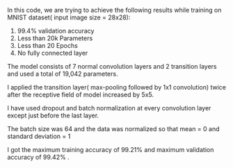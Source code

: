 In this code, we are trying to achieve the following results while training on MNIST dataset( input image size = 28x28):

1. 99.4% validation accuracy
2. Less than 20k Parameters
3. Less than 20 Epochs
4. No fully connected layer

The model consists of 7 normal convolution layers and 2 transition layers and used a total of 19,042 parameters.

I applied the transition layer( max-pooling followed by 1x1 convolution) twice after the receptive field of model increased by 5x5.

I have used dropout and batch normalization at every convolution layer except just before the last layer.

The batch size was 64 and the data was normalized so that mean = 0 and standard deviation = 1

I got the maximum training accuracy of 99.21% and maximum validation accuracy of 99.42% .
